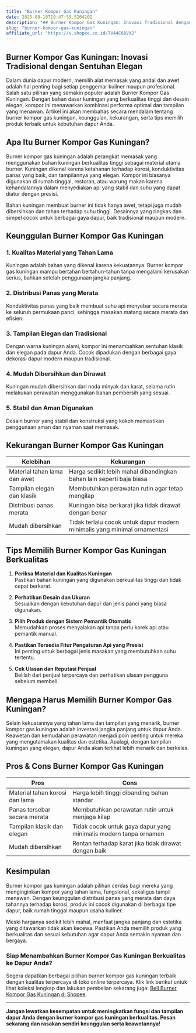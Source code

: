 ```yaml
---
title: "Burner Kompor Gas Kuningan"
date: 2025-08-18T19:47:55.520420Z
description: "## Burner Kompor Gas Kuningan: Inovasi Tradisional dengan Sentuhan Elegan..."
slug: "burner-kompor-gas-kuningan"
affiliate_url: "https://s.shopee.co.id/7V44C68VX2"
---
```

## Burner Kompor Gas Kuningan: Inovasi Tradisional dengan Sentuhan Elegan

Dalam dunia dapur modern, memilih alat memasak yang andal dan awet adalah hal penting bagi setiap penggemar kuliner maupun profesional. Salah satu pilihan yang semakin populer adalah Burner Kompor Gas Kuningan. Dengan bahan dasar kuningan yang berkualitas tinggi dan desain elegan, kompor ini menawarkan kombinasi performa optimal dan tampilan yang menawan. Artikel ini akan membahas secara mendalam tentang burner kompor gas kuningan, keunggulan, kekurangan, serta tips memilih produk terbaik untuk kebutuhan dapur Anda.

## Apa Itu Burner Kompor Gas Kuningan?

Burner kompor gas kuningan adalah perangkat memasak yang menggunakan bahan kuningan berkualitas tinggi sebagai material utama burner. Kuningan dikenal karena ketahanan terhadap korosi, konduktivitas panas yang baik, dan tampilannya yang elegan. Kompor ini biasanya digunakan di rumah tinggal, restoran, atau warung makan karena kehandalannya dalam menyediakan api yang stabil dan suhu yang dapat diatur dengan presisi.

Bahan kuningan membuat burner ini tidak hanya awet, tetapi juga mudah dibersihkan dan tahan terhadap suhu tinggi. Desainnya yang ringkas dan simpel cocok untuk berbagai gaya dapur, baik tradisional maupun modern.

## Keunggulan Burner Kompor Gas Kuningan

### 1. **Kualitas Material yang Tahan Lama**
Kuningan adalah bahan yang dikenal karena kekuatannya. Burner kompor gas kuningan mampu bertahan bertahun-tahun tanpa mengalami kerusakan serius, bahkan setelah penggunaan jangka panjang.

### 2. **Distribusi Panas yang Merata**
Konduktivitas panas yang baik membuat suhu api menyebar secara merata ke seluruh permukaan panci, sehingga masakan matang secara merata dan efisien.

### 3. **Tampilan Elegan dan Tradisional**
Dengan warna kuningan alami, kompor ini menambahkan sentuhan klasik dan elegan pada dapur Anda. Cocok dipadukan dengan berbagai gaya dekorasi dapur modern maupun tradisional.

### 4. **Mudah Dibersihkan dan Dirawat**
Kuningan mudah dibersihkan dari noda minyak dan karat, selama rutin melakukan perawatan menggunakan bahan pembersih yang sesuai.

### 5. **Stabil dan Aman Digunakan**
Desain burner yang stabil dan konstruksi yang kokoh memastikan penggunaan aman dan nyaman saat memasak.

## Kekurangan Burner Kompor Gas Kuningan

| **Kelebihan** | **Kekurangan** |
|----------------|----------------|
| Material tahan lama dan awet | Harga sedikit lebih mahal dibandingkan bahan lain seperti baja biasa |
| Tampilan elegan dan klasik | Membutuhkan perawatan rutin agar tetap mengilap |
| Distribusi panas merata | Kuningan bisa berkarat jika tidak dirawat dengan benar |
| Mudah dibersihkan | Tidak terlalu cocok untuk dapur modern minimalis yang minimal ornamentasi |

## Tips Memilih Burner Kompor Gas Kuningan Berkualitas

1. **Periksa Material dan Kualitas Kuningan**  
Pastikan bahan kuningan yang digunakan berkualitas tinggi dan tidak cepat berkarat.

2. **Perhatikan Desain dan Ukuran**  
Sesuaikan dengan kebutuhan dapur dan jenis panci yang biasa digunakan.

3. **Pilih Produk dengan Sistem Pemantik Otomatis**  
Memudahkan proses menyalakan api tanpa perlu korek api atau pemantik manual.

4. **Pastikan Tersedia Fitur Pengaturan Api yang Presisi**  
Ini penting untuk berbagai jenis masakan yang membutuhkan suhu tertentu.

5. **Cek Ulasan dan Reputasi Penjual**  
Belilah dari penjual terpercaya dan perhatikan ulasan pengguna sebelum membeli.

## Mengapa Harus Memilih Burner Kompor Gas Kuningan?

Selain kekuatannya yang tahan lama dan tampilan yang menarik, burner kompor gas kuningan adalah investasi jangka panjang untuk dapur Anda. Keawetan dan kemudahan perawatan menjadi poin penting untuk mereka yang mengutamakan kualitas dan estetika. Apalagi, dengan tampilan kuningan yang elegan, dapur Anda akan terlihat lebih menarik dan berkelas.

## Pros & Cons Burner Kompor Gas Kuningan

| **Pros** | **Cons** |
|------------|-----------|
| Material tahan korosi dan lama | Harga lebih tinggi dibanding bahan standar |
| Panas tersebar secara merata | Membutuhkan perawatan rutin untuk menjaga kilap |
| Tampilan klasik dan elegan | Tidak cocok untuk gaya dapur yang minimalis modern tanpa ornamen |
| Mudah dibersihkan | Rentan terhadap karat jika tidak dirawat dengan baik |

## Kesimpulan

Burner kompor gas kuningan adalah pilihan cerdas bagi mereka yang menginginkan kompor yang tahan lama, fungsional, sekaligus tampil menawan. Dengan keunggulan distribusi panas yang merata dan daya tahannya terhadap korosi, produk ini cocok digunakan di berbagai tipe dapur, baik rumah tinggal maupun usaha kuliner.

Meski harganya sedikit lebih mahal, manfaat jangka panjang dan estetika yang ditawarkan tidak akan kecewa. Pastikan Anda memilih produk yang berkualitas dan sesuai kebutuhan agar dapur Anda semakin nyaman dan bergaya.

### Siap Menambahkan Burner Kompor Gas Kuningan Berkualitas ke Dapur Anda?

Segera dapatkan berbagai pilihan burner kompor gas kuningan terbaik dengan kualitas terpercaya di toko online terpercaya. Klik link berikut untuk lihat koleksi lengkap dan lakukan pembelian sekarang juga: [Beli Burner Kompor Gas Kuningan di Shopee](https://s.shopee.co.id/7V44C68VX2).

---

**Jangan lewatkan kesempatan untuk meningkatkan fungsi dan tampilan dapur Anda dengan burner kompor gas kuningan berkualitas. Pesan sekarang dan rasakan sendiri keunggulan serta keawetannya!**